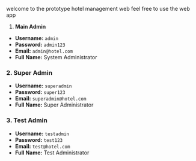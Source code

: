 welcome to  the   prototype hotel  management web feel   free   to  use the  web  app

1. **Main Admin**
- **Username:** `admin`
- **Password:** `admin123`
- **Email:** `admin@hotel.com`
- **Full Name:** System Administrator

### 2. **Super Admin**
- **Username:** `superadmin`
- **Password:** `super123`
- **Email:** `superadmin@hotel.com`
- **Full Name:** Super Administrator

### 3. **Test Admin**
- **Username:** `testadmin`
- **Password:** `test123`
- **Email:** `test@hotel.com`
- **Full Name:** Test Administrator
